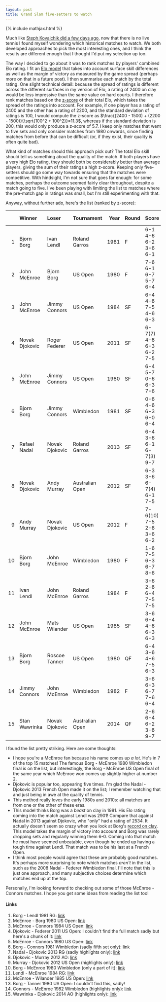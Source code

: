 ```yaml
---
layout: post
title: Grand Slam five-setters to watch
---
```


{% include mathjax.html %}

Much like [Steph Kovalchik did a few days ago](http://on-the-t.com/2020/03/26/atp-best-matches/), now that there is no live tennis I found myself wondering which historical matches to watch. We both developed approaches to pick the most interesting ones, and I think the results are different enough that I thought I'd put my selection up too.

The way I decided to go about it was to rank matches by players' combined Elo rating. I fit an [Elo model](https://en.wikipedia.org/wiki/Elo_rating_system) that takes into account surface skill differences as well as the margin of victory as measured by the game spread (perhaps more on that in a future post). I then summarise each match by the total rating. One slight technical detail: because the spread of ratings is different across the different surfaces in my version of Elo, a rating of 2400 on clay would be less impressive than the same value on hard courts. I therefore rank matches based on the [z-score](https://en.wikipedia.org/wiki/Standard_score) of their total Elo, which takes the spread of the ratings into account. For example, if one player has a rating of 2400 and the other has a rating of 2200, and the standard deviation of ratings is 100, I would compute the z-score as $\frac{(2400 - 1500) + (2200 - 1500)}{\sqrt{100^2 + 100^2}}=11.3$, whereas if the standard deviation is 200, this would only produce a z-score of 5.7. I keep only matches that went to five sets and only consider matches from 1980 onwards, since finding matches from before that can be difficult (or, if they exist, their quality is often quite bad).

What kind of matches should this approach pick out? The total Elo skill should tell us something about the quality of the match. If both players have a very high Elo rating, they should both be considerably better than average players, giving the sum of their ratings a high z-score. Keeping only five-setters should go some way towards ensuring that the matches were competitive. With hindsight, I'm not sure that goes far enough: for some matches, perhaps the outcome seemed fairly clear throughout, despite a match going to five. I've been playing with limiting the list to matches where the pre-match gap in ratings was small, but I'm still experimenting with that.

Anyway, without further ado, here's the list (ranked by z-score):

|    | Winner        | Loser           | Tournament   |   Year | Round   | Score                   |   z |   Winner Elo |   Loser Elo |
|---:|:---------------|:-----------------|:------------------|-------:|:--------|:------------------------|----------:|-------------:|------------:|
|  1 | Bjorn Borg     | Ivan Lendl       | Roland Garros     |   1981 | F       | 6-1 4-6 6-2 3-6 6-1     |      15.1 |       2901 |      2402 |
|  2 | John McEnroe   | Bjorn Borg       | US Open           |   1980 | F       | 7-6 6-1 6-7 5-7 6-4     |      14.5 |       2251 |      2551 |
|  3 | John McEnroe   | Jimmy Connors    | US Open           |   1984 | SF      | 6-4 4-6 7-5 4-6 6-3     |      14.1 |       2462 |      2288 |
|  4 | Novak Djokovic | Roger Federer    | US Open           |   2011 | SF      | 6-7(7) 4-6 6-3 6-2 7-5  |      13.9 |       2488 |      2244 |
|  5 | John McEnroe   | Jimmy Connors    | US Open           |   1980 | SF      | 6-4 5-7 0-6 6-3 7-6     |      13   |       2289 |      2328 |
|  6 | Bjorn Borg     | Jimmy Connors    | Wimbledon         |   1981 | SF      | 0-6 4-6 6-3 6-0 6-4     |      13   |       2643 |      2583 |
|  7 | Rafael Nadal   | Novak Djokovic   | Roland Garros     |   2013 | SF      | 6-4 3-6 6-1 6-7(3) 9-7  |      12.9 |       2534 |      2438 |
|  8 | Novak Djokovic | Andy Murray      | Australian Open   |   2012 | SF      | 6-3 3-6 6-7(4) 6-1 7-5  |      12.8 |       2362 |      2228 |
|  9 | Andy Murray    | Novak Djokovic   | US Open           |   2012 | F       | 7-6(10) 7-5 2-6 3-6 6-2 |      12.7 |       2203 |      2374 |
| 10 | Bjorn Borg     | John McEnroe     | Wimbledon         |   1980 | F       | 1-6 7-5 6-3 6-7 8-6     |      12.6 |       2784 |      2382 |
| 11 | Ivan Lendl     | John McEnroe     | Roland Garros     |   1984 | F       | 3-6 2-6 6-4 7-5 7-5     |      12.5 |       2414 |      2502 |
| 12 | John McEnroe   | Mats Wilander    | US Open           |   1985 | SF      | 3-6 6-4 4-6 6-3 6-3     |      12.5 |       2420 |      2133 |
| 13 | Bjorn Borg     | Roscoe Tanner    | US Open           |   1980 | QF      | 6-4 3-6 4-6 7-5 6-3     |      12.4 |       2527 |      2011 |
| 14 | Jimmy Connors  | John McEnroe     | Wimbledon         |   1982 | F       | 3-6 6-3 6-7 7-6 6-4     |      12.3 |       2601 |      2509 |
| 15 | Stan Wawrinka  | Novak Djokovic   | Australian Open   |   2014 | QF      | 2-6 6-4 6-2 3-6 9-7     |      12.2 |       2110 |      2410 |

I found the list pretty striking. Here are some thoughts:

* I hope you're a McEnroe fan because his name comes up _a lot_. He's in 7 of the top 15 matches! The famous Borg - McEnroe 1980 Wimbledon final is on the list, but interestingly, the Borg - McEnroe US Open final of the same year which McEnroe won comes up slightly higher at number 2.  
* Djokovic is popular too, appearing five times. I'm glad the Nadal - Djokovic 2013 French Open made it on the list; I remember watching that and just being in awe at the quality of tennis.
* This method really loves the early 1980s and 2010s: all matches are from one or the other of these eras.
* This model thinks Borg was a _beast_ on clay in 1981. His Elo rating coming into the match against Lendl was 2901! Compare that against Nadal in 2013 against Djokovic, who "only" had a rating of 2534. It actually doesn't seem so crazy when you look at Borg's [record on clay](http://www.tennisabstract.com/cgi-bin/player-classic.cgi?p=BjornBorg&f=ACareerqqB1). This model takes the margin of victory into account and Borg was rarely dropping sets and regularly winning them 6-0. Coming into that match he must have seemed unbeatable, even though he ended up having a tough time against Lendl. That match was to be his last at a French Open.
* I think most people would agree that these are probably good matches. It's perhaps more surprising to note which matches _aren't_ in the list, such as the 2008 Nadal - Federer Wimbledon final. I'll note that this is just one approach, and many subjective choices determine which matches end up at the top.

Personally, I'm looking forward to checking out some of those McEnroe - Connors matches. I hope you get some ideas from reading the list too!

#### Links

1. Borg - Lendl 1981 RG: [link](https://www.youtube.com/watch?v=HGBR04bqago)
2. McEnroe - Borg 1980 US Open: [link](https://www.youtube.com/watch?v=cZKxKWfzUic)
3. McEnroe - Connors 1984 US Open: [link](https://www.youtube.com/watch?v=VRncDRR5xhA)
4. Djokovic - Federer 2011 US Open: I couldn't find the full match sadly but here's a chunk of it: [link](https://www.youtube.com/watch?v=BpO4s99UVCE)
5. McEnroe - Connors 1980 US Open: [link](https://www.youtube.com/watch?v=OcDF08fg21A)
6. Borg - Connors 1981 Wimbledon (sadly fifth set only): [link](https://www.youtube.com/watch?v=Y3ZGXvKbd3A)
7. Nadal - Djokovic 2013 RG (sadly highlights only): [link](https://www.youtube.com/watch?v=9AgTRydkcaI)
8. Djokovic - Murray 2012 AO: [link](https://www.youtube.com/watch?v=3gvCEqz92Qw)
9. Murray - Djokovic 2012 US Open (highlights only): [link](https://www.youtube.com/watch?v=mgVJazH8khA)
10. Borg - McEnroe 1980 Wimbledon (only a part of it): [link](https://www.youtube.com/watch?v=Yf0yfEfvMHE)
11. Lendl - McEnroe 1984 RG: [link](https://www.youtube.com/watch?v=apgMqoXzaCc)
12. McEnroe - Wilander 1985 US Open: [link](https://www.youtube.com/watch?v=kVJhaqI3WfU)
13. Borg - Tanner 1980 US Open: I couldn't find this, sadly!
14. Connors - McEnroe 1982 Wimbledon (highlights only): [link](https://www.youtube.com/watch?v=lApSrH3tWCk)
15. Wawrinka - Djokovic 2014 AO (highlights only): [link](https://www.youtube.com/watch?v=_lvpSguhGvw)
